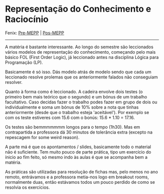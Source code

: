 # Representação do Conhecimento e Raciocínio

Fenix: [Pre-MEPP](https://fenix.tecnico.ulisboa.pt/cursos/meic-a/disciplina-curricular/283003985068067) | [Pos-MEPP](https://fenix.tecnico.ulisboa.pt/cursos/meic-a/disciplina-curricular/1971853845332798)

---
A matéria é bastante interessante. Ao longo do semestre são leccionados vários modelos de representação do conhecimento, começando pelo mais básico FOL (First Order Logic), já leccionado antes na disciplina Lógica para Programação (LP).

Basicamente é só isso. Dás modelo atrás de modelo sendo que cada um leccionado resolve prolemas que os anteriormente falados não conseguiam resolver.

Quanto à forma como é leccionado. A cadeira envolve dois testes (o primeiro bem mais teórico que o segundo) e um bónus de um trabalho facultativo. Caso decidas fazer o trabalho podes fazer em grupo de dois ou individualmente e soma um bónus de 10% sobre a nota que tinhas anteriormente (desde que o trabalho esteja 'aceitável'). Por exemplo se com os teste estiveres com 15.6 com o bonús: 15.6 * 1.10 = 17.16.

Os testes são bemmmmmmm longos para o tempo (1h30). Mas em contrapartida a professora dá 30 minutos de tolerância extra (excepto na repescagem for some weird reason).

A parte má é que os apontamentos / slides, basicamente todo o material não é suficiente. Tem muito pouco de parte prática, tipo um exercício do ínicio ao fim feito, só mesmo indo às aulas é que se acompanha bem a matéria.

As práticas são utilizadas para resolução de fichas mas, pelo menos no ano remoto, entrávamos e a professora metia-nos logo em breakout rooms, normalmente duas, então estávamos todos um pouco perdido de como se resolvia os exercícios.
